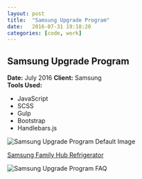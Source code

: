 ```yaml
---
layout: post
title:  "Samsung Upgrade Program"
date:   2016-07-31 19:18:20
categories: [code, work]
---
```


<div class="project-description">
	<h2>Samsung Upgrade Program</h2>
	<div class="desc">
		<span><strong>Date:</strong> July 2016</span>
		<span><strong>Client:</strong> Samsung</span>
	</div>
	<div class="desc">
		<span><strong>Tools Used:</strong></span>
		<ul>
			<li>JavaScript</li>
			<li>SCSS</li>
			<li>Gulp</li>
			<li>Bootstrap</li>
			<li>Handlebars.js</li>
		</ul>
	</div>
</div>



<div class="project-image">
	<img src="https://storage.googleapis.com/codeandfood/work/samsung/samsung-upgrade-program/samsung-upgrade-program.png" alt="Samsung Upgrade Program Default Image" />
</div>

<a href="http://www.samsung.com/us/explore/samsung-upgrade-program/" target="_blank">Samsung Family Hub Refrigerator</a>

<div class="project-image inline">
	<img src="https://storage.googleapis.com/codeandfood/work/samsung/samsung-upgrade-program/faq.gif" alt="Samsung Upgrade Program FAQ" />
	<script src="https://gist.github.com/jeesunikim/ae58ec1186173236ad8c4d8a99f62ac6.js"></script>
</div>